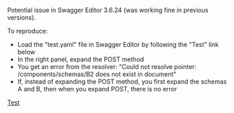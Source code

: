 Potential issue in Swagger Editor 3.6.24 (was working fine in previous versions).

To reproduce:
* Load the "test.yaml" file in Swagger Editor by following the "Test" link below
* In the right panel, expand the POST method
* You get an error from the resolver: "Could not resolve pointer: /components/schemas/B2 does not exist in document"
* If, instead of expanding the POST method, you first expand the schemas A and B, then when you expand POST, there is no error

[Test](https://editor.swagger.io/?url=https://raw.githubusercontent.com/jdegre/5GC_APIs/master/test/test.yaml)
